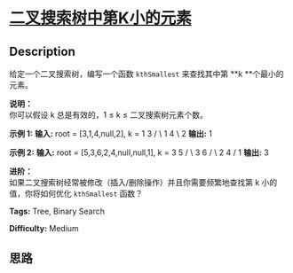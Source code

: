 # [二叉搜索树中第K小的元素][title]

## Description

给定一个二叉搜索树，编写一个函数 `kthSmallest` 来查找其中第  **k  **个最小的元素。

**说明：**  
你可以假设 k 总是有效的，1 ≤ k ≤ 二叉搜索树元素个数。

**示例 1:**
            **输入:** root = [3,1,4,null,2], k = 1       3      / \     1   4      \       2    **输出:** 1

**示例 2:**
            **输入:** root = [5,3,6,2,4,null,null,1], k = 3           5          / \         3   6        / \       2   4      /     1    **输出:** 3

**进阶：**  
如果二叉搜索树经常被修改（插入/删除操作）并且你需要频繁地查找第 k 小的值，你将如何优化 `kthSmallest` 函数？


**Tags:** Tree, Binary Search

**Difficulty:** Medium

## 思路

[title]: https://leetcode-cn.com/problems/kth-smallest-element-in-a-bst
